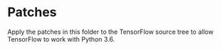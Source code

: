 # Patches

Apply the patches in this folder to the TensorFlow source tree to allow TensorFlow to work with Python 3.6.
